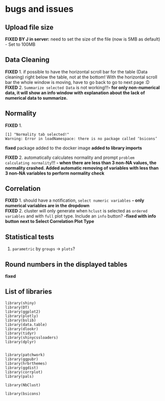 # bugs and issues

## Upload file size
**FIXED BY J in server:** need to set the size of the file (now is 5MB as default) - Set to 100MB<br>

## Data Cleaning
**FIXED** 1. if possible to have the horizontal scroll bar for the table (Data cleaning) right below the table, not at the bottom! With the horizontal scroll bar the whole window is moving, have to go back to go to next page :D <br>
**FIXED** 2. `Summarize selected Data` is not working!!!**- for only non-numerical data, it will show an info window with explanation about the lack of numerical data to summarize.**

## Normality

**FIXED** 1. 
```{r}
[1] "Normality tab selected!"
Warning: Error in loadNamespace: there is no package called ‘bsicons’
```

**fixed** package added to the docker image **added to library imports**

**FIXED** 2. automatically calculates normality and prompt `problem calculating normality`!!! **- when there are less than 3 non-NA values, the normality crashed. Added automatic removing of variables with less than 3 non-NA variables to perform normality check**

## Correlation
**FIXED** 1. should have a notification, `select numeric variables` **- only numerical variables are in the dropdown**<br>
**FIXED** 2. cluster will only generate when `hclust` is selected as `ordered variables` and with `full` plot type. Include an `info` button? **-fixed with info button next to Select Correlation Plot Type**<br>

## Statistical tests
1. `parametric` by `groups` -> `plots`?

## Round numbers in the displayed tables
**fixed**


## List of libraries

```
library(shiny)
library(DT)
library(ggplot2)
library(plotly)
library(bslib)
library(data.table)
library(dlookr)
library(tidyr)
library(shinycssloaders)
library(dplyr)


library(patchwork)
library(ggpubr)
library(hrbrthemes)
library(ggdist)
library(corrplot)
library(pals)

library(NbClust)

library(bsicons)
```